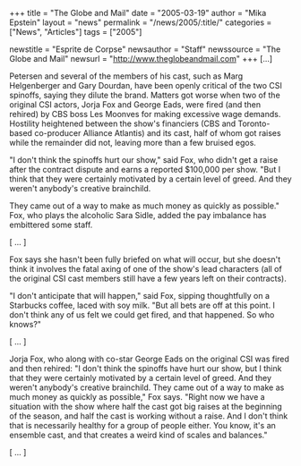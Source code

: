 +++
title = "The Globe and Mail"
date = "2005-03-19"
author = "Mika Epstein"
layout = "news"
permalink = "/news/2005/:title/"
categories = ["News", "Articles"]
tags = ["2005"]

newstitle = "Esprite de Corpse"
newsauthor = "Staff"
newssource = "The Globe and Mail"
newsurl = "http://www.theglobeandmail.com"
+++
[...]

Petersen and several of the members of his cast, such as Marg Helgenberger and Gary Dourdan, have been openly critical of the two CSI spinoffs, saying they dilute the brand. Matters got worse when two of the original CSI actors, Jorja Fox and George Eads, were fired (and then rehired) by CBS boss Les Moonves for making excessive wage demands. Hostility heightened between the show's financiers (CBS and Toronto-based co-producer Alliance Atlantis) and its cast, half of whom got raises while the remainder did not, leaving more than a few bruised egos.

"I don't think the spinoffs hurt our show," said Fox, who didn't get a raise after the contract dispute and earns a reported $100,000 per show. "But I think that they were certainly motivated by a certain level of greed. And they weren't anybody's creative brainchild.

They came out of a way to make as much money as quickly as possible." Fox, who plays the alcoholic Sara Sidle, added the pay imbalance has embittered some staff.

[ ... ]

Fox says she hasn't been fully briefed on what will occur, but she doesn't think it involves the fatal axing of one of the show's lead characters (all of the original CSI cast members still have a few years left on their contracts).

"I don't anticipate that will happen," said Fox, sipping thoughtfully on a Starbucks coffee, laced with soy milk. "But all bets are off at this point. I don't think any of us felt we could get fired, and that happened. So who knows?"

[ ... ]

Jorja Fox, who along with co-star George Eads on the original CSI was fired and then rehired: "I don't think the spinoffs have hurt our show, but I think that they were certainly motivated by a certain level of greed. And they weren't anybody's creative brainchild. They came out of a way to make as much money as quickly as possible," Fox says. "Right now we have a situation with the show where half the cast got big raises at the beginning of the season, and half the cast is working without a raise. And I don't think that is necessarily healthy for a group of people either. You know, it's an ensemble cast, and that creates a weird kind of scales and balances."

[ ... ]

